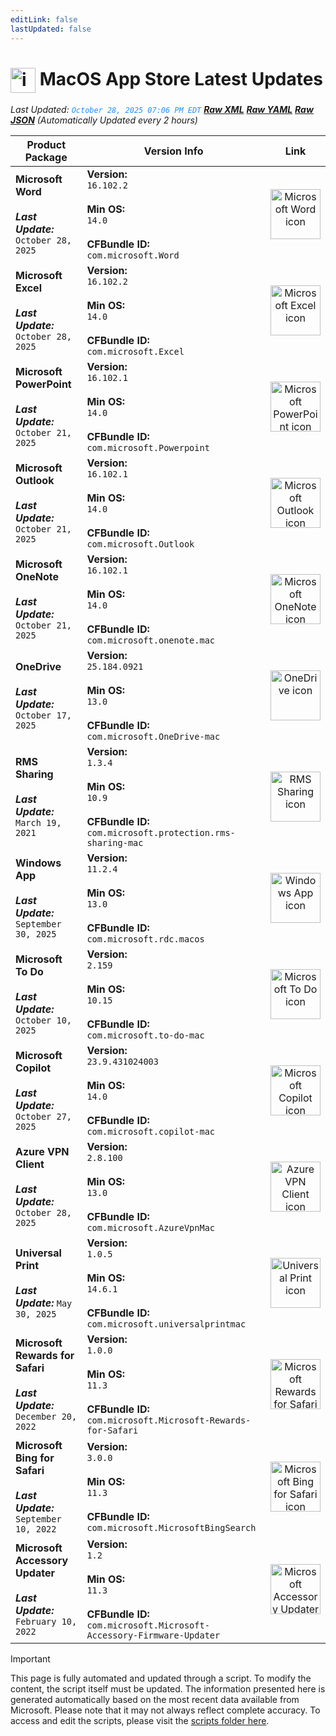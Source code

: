```yaml
---
editLink: false
lastUpdated: false
---
```

# <img src="/images/App_Store_logo.webp" alt="image" width="40" style="vertical-align: middle; display: inline-block;" /> MacOS App Store Latest Updates

<span class="extra-small">_Last Updated: <code style="color : dodgerblue">October 28, 2025 07:06 PM EDT</code> [**_Raw XML_**](https://github.com/cocopuff2u/MOFA/blob/main/latest_raw_files/macos_appstore_latest.xml) [**_Raw YAML_**](https://github.com/cocopuff2u/MOFA/blob/main/latest_raw_files/macos_appstore_latest.yaml) [**_Raw JSON_**](https://github.com/cocopuff2u/MOFA/blob/main/latest_raw_files/macos_appstore_latest.json)
 (Automatically Updated every 2 hours)_</span>

| **Product Package** | **Version Info** | **Link** |
|---------------------|------------------|:--------:|
| **Microsoft Word**<br><br>_**Last Update:**_ `October 28, 2025` | **Version:**<br>`16.102.2`<br><br>**Min OS:**<br>`14.0`<br><br>**CFBundle ID:**<br>`com.microsoft.Word` | <a href='https://apps.apple.com/us/app/microsoft-word/id462054704?mt=12&uo=4' target='_blank' rel='noopener'><img src='https://is1-ssl.mzstatic.com/image/thumb/Purple221/v4/cc/c3/08/ccc30800-ee3f-94a3-8501-3f3cf3945b3c/Word_macOS-0-0-85-220-0-0-0-6-0-2x.png/512x512bb.png' alt='Microsoft Word icon' width='80'></a> |
| **Microsoft Excel**<br><br>_**Last Update:**_ `October 28, 2025` | **Version:**<br>`16.102.2`<br><br>**Min OS:**<br>`14.0`<br><br>**CFBundle ID:**<br>`com.microsoft.Excel` | <a href='https://apps.apple.com/us/app/microsoft-excel/id462058435?mt=12&uo=4' target='_blank' rel='noopener'><img src='https://is1-ssl.mzstatic.com/image/thumb/Purple211/v4/31/5a/2a/315a2a9b-dfe9-0697-5a4b-f325cec45d2d/Excel_macOS-0-0-85-220-0-0-0-6-0-2x.png/512x512bb.png' alt='Microsoft Excel icon' width='80'></a> |
| **Microsoft PowerPoint**<br><br>_**Last Update:**_ `October 21, 2025` | **Version:**<br>`16.102.1`<br><br>**Min OS:**<br>`14.0`<br><br>**CFBundle ID:**<br>`com.microsoft.Powerpoint` | <a href='https://apps.apple.com/us/app/microsoft-powerpoint/id462062816?mt=12&uo=4' target='_blank' rel='noopener'><img src='https://is1-ssl.mzstatic.com/image/thumb/Purple211/v4/be/c2/83/bec283d0-05e6-241b-97bd-07c055ec34cd/Powerpoint_macOS-0-0-85-220-0-0-0-6-0-2x.png/512x512bb.png' alt='Microsoft PowerPoint icon' width='80'></a> |
| **Microsoft Outlook**<br><br>_**Last Update:**_ `October 21, 2025` | **Version:**<br>`16.102.1`<br><br>**Min OS:**<br>`14.0`<br><br>**CFBundle ID:**<br>`com.microsoft.Outlook` | <a href='https://apps.apple.com/us/app/microsoft-outlook/id985367838?mt=12&uo=4' target='_blank' rel='noopener'><img src='https://is1-ssl.mzstatic.com/image/thumb/Purple221/v4/32/14/87/321487d6-6ff6-e71c-5c8a-028a4402281d/Outlook_macOS-0-0-85-220-0-0-0-6-0-2x.png/512x512bb.png' alt='Microsoft Outlook icon' width='80'></a> |
| **Microsoft OneNote**<br><br>_**Last Update:**_ `October 21, 2025` | **Version:**<br>`16.102.1`<br><br>**Min OS:**<br>`14.0`<br><br>**CFBundle ID:**<br>`com.microsoft.onenote.mac` | <a href='https://apps.apple.com/us/app/microsoft-onenote/id784801555?mt=12&uo=4' target='_blank' rel='noopener'><img src='https://is1-ssl.mzstatic.com/image/thumb/Purple221/v4/50/c2/29/50c2292a-7147-cec6-92b5-ca203d478086/OneNote_macOS-0-0-85-220-0-0-0-6-0-2x.png/512x512bb.png' alt='Microsoft OneNote icon' width='80'></a> |
| **OneDrive**<br><br>_**Last Update:**_ `October 17, 2025` | **Version:**<br>`25.184.0921`<br><br>**Min OS:**<br>`13.0`<br><br>**CFBundle ID:**<br>`com.microsoft.OneDrive-mac` | <a href='https://apps.apple.com/us/app/onedrive/id823766827?mt=12&uo=4' target='_blank' rel='noopener'><img src='https://is1-ssl.mzstatic.com/image/thumb/Purple211/v4/61/33/41/61334149-92d8-b535-aa78-bf81b9f33596/OneDrive.png/512x512bb.png' alt='OneDrive icon' width='80'></a> |
| **RMS Sharing**<br><br>_**Last Update:**_ `March 19, 2021` | **Version:**<br>`1.3.4`<br><br>**Min OS:**<br>`10.9`<br><br>**CFBundle ID:**<br>`com.microsoft.protection.rms-sharing-mac` | <a href='https://apps.apple.com/us/app/rms-sharing/id908570259?mt=12&uo=4' target='_blank' rel='noopener'><img src='https://is1-ssl.mzstatic.com/image/thumb/Purple124/v4/09/a4/f4/09a4f4b3-7aed-51c0-8e6b-5cb95ec6dada/rmssharing.png/512x512bb.png' alt='RMS Sharing icon' width='80'></a> |
| **Windows App**<br><br>_**Last Update:**_ `September 30, 2025` | **Version:**<br>`11.2.4`<br><br>**Min OS:**<br>`13.0`<br><br>**CFBundle ID:**<br>`com.microsoft.rdc.macos` | <a href='https://apps.apple.com/us/app/windows-app/id1295203466?mt=12&uo=4' target='_blank' rel='noopener'><img src='https://is1-ssl.mzstatic.com/image/thumb/Purple211/v4/ea/c2/04/eac2049c-e5b5-cf01-b6dc-83415b44ab06/AppIcon-0-0-85-220-0-0-5-0-2x.png/512x512bb.png' alt='Windows App icon' width='80'></a> |
| **Microsoft To Do**<br><br>_**Last Update:**_ `October 10, 2025` | **Version:**<br>`2.159`<br><br>**Min OS:**<br>`10.15`<br><br>**CFBundle ID:**<br>`com.microsoft.to-do-mac` | <a href='https://apps.apple.com/us/app/microsoft-to-do/id1274495053?mt=12&uo=4' target='_blank' rel='noopener'><img src='https://is1-ssl.mzstatic.com/image/thumb/Purple211/v4/dc/6f/73/dc6f735a-d9fb-e2eb-bb0e-733a1dec0cad/AppIcon-Release-0-85-220-0-4-2x-sRGB.png/512x512bb.png' alt='Microsoft To Do icon' width='80'></a> |
| **Microsoft Copilot**<br><br>_**Last Update:**_ `October 27, 2025` | **Version:**<br>`23.9.431024003`<br><br>**Min OS:**<br>`14.0`<br><br>**CFBundle ID:**<br>`com.microsoft.copilot-mac` | <a href='https://apps.apple.com/us/app/microsoft-copilot/id6738511300?mt=12&uo=4' target='_blank' rel='noopener'><img src='https://is1-ssl.mzstatic.com/image/thumb/Purple221/v4/17/7d/b3/177db37f-e907-55a5-93dd-7934a7be8c1c/AppIcon-0-85-220-0-5-0-0-2x-0-0.png/512x512bb.png' alt='Microsoft Copilot icon' width='80'></a> |
| **Azure VPN Client**<br><br>_**Last Update:**_ `October 28, 2025` | **Version:**<br>`2.8.100`<br><br>**Min OS:**<br>`13.0`<br><br>**CFBundle ID:**<br>`com.microsoft.AzureVpnMac` | <a href='https://apps.apple.com/us/app/azure-vpn-client/id1553936137?mt=12&uo=4' target='_blank' rel='noopener'><img src='https://is1-ssl.mzstatic.com/image/thumb/Purple221/v4/fd/e1/79/fde1796c-45de-a318-3f02-419cdd1d2003/AppIcon-0-0-85-220-0-0-5-0-2x.png/512x512bb.png' alt='Azure VPN Client icon' width='80'></a> |
| **Universal Print**<br><br>_**Last Update:**_ `May 30, 2025` | **Version:**<br>`1.0.5`<br><br>**Min OS:**<br>`14.6.1`<br><br>**CFBundle ID:**<br>`com.microsoft.universalprintmac` | <a href='https://apps.apple.com/us/app/universal-print/id6450432292?mt=12&uo=4' target='_blank' rel='noopener'><img src='https://is1-ssl.mzstatic.com/image/thumb/Purple221/v4/35/42/98/35429802-8ef5-c306-5279-ea3873609e14/AppIconProd-85-220-0-4-0-0-2x-0-0.png/512x512bb.png' alt='Universal Print icon' width='80'></a> |
| **Microsoft Rewards for Safari**<br><br>_**Last Update:**_ `December 20, 2022` | **Version:**<br>`1.0.0`<br><br>**Min OS:**<br>`11.3`<br><br>**CFBundle ID:**<br>`com.microsoft.Microsoft-Rewards-for-Safari` | <a href='https://apps.apple.com/us/app/microsoft-rewards-for-safari/id6443944644?mt=12&uo=4' target='_blank' rel='noopener'><img src='https://is1-ssl.mzstatic.com/image/thumb/Purple122/v4/4b/59/04/4b5904a2-060d-f5e1-707f-c96da43bd11f/AppIcon-85-220-4-2x.png/512x512bb.png' alt='Microsoft Rewards for Safari icon' width='80'></a> |
| **Microsoft Bing for Safari**<br><br>_**Last Update:**_ `September 10, 2022` | **Version:**<br>`3.0.0`<br><br>**Min OS:**<br>`11.3`<br><br>**CFBundle ID:**<br>`com.microsoft.MicrosoftBingSearch` | <a href='https://apps.apple.com/us/app/microsoft-bing-for-safari/id1560727432?mt=12&uo=4' target='_blank' rel='noopener'><img src='https://is1-ssl.mzstatic.com/image/thumb/Purple112/v4/fe/9b/5a/fe9b5a2a-6cc9-41bd-604f-a6f3913dd240/AppIcon-0-0-85-220-4-2x.png/512x512bb.png' alt='Microsoft Bing for Safari icon' width='80'></a> |
| **Microsoft Accessory Updater**<br><br>_**Last Update:**_ `February 10, 2022` | **Version:**<br>`1.2`<br><br>**Min OS:**<br>`11.3`<br><br>**CFBundle ID:**<br>`com.microsoft.Microsoft-Accessory-Firmware-Updater` | <a href='https://apps.apple.com/us/app/microsoft-accessory-updater/id1599783787?mt=12&uo=4' target='_blank' rel='noopener'><img src='https://is1-ssl.mzstatic.com/image/thumb/Purple116/v4/9e/10/ce/9e10cee9-e04d-26b7-65b9-7dc32679c10a/AppIcon-85-220-0-4-2x.png/512x512bb.png' alt='Microsoft Accessory Updater icon' width='80'></a> |

> [!IMPORTANT]
> This page is fully automated and updated through a script. To modify the content, the script itself must be updated. The information presented here is generated automatically based on the most recent data available from Microsoft. Please note that it may not always reflect complete accuracy. To access and edit the scripts, please visit the [scripts folder here](https://github.com/cocopuff2u/MOFA_WEBSITE/tree/main/update_readme_scripts).
